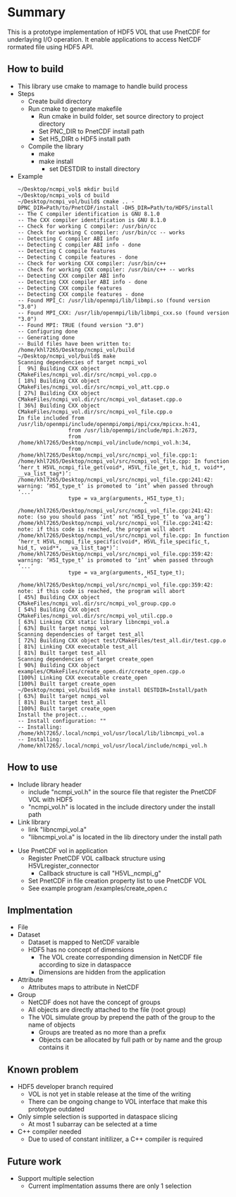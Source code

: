 # Summary

This is a prototype implementation of HDF5 VOL that use PnetCDF for underlaying I/O operation.
It enable applications to access NetCDF rormated file using HDF5 API.

## How to build
* This library use cmake to mamage to handle build process
* Steps
  + Create build directory
  + Run cmake to generate makefile
    + Run cmake in build folder, set source directory to project directory
    + Set PNC_DIR to PnetCDF install path
    + Set H5_DIRt o HDF5 install path
  + Compile the library
    + make 
    + make install
      + set DESTDIR to install directory
* Example
    ```
    ~/Desktop/ncmpi_vol$ mkdir build
    ~/Desktop/ncmpi_vol$ cd build
    ~/Desktop/ncmpi_vol/build$ cmake .. -DPNC_DIR=Path/to/PnetCDF/install -DH5_DIR=Path/to/HDF5/install
    -- The C compiler identification is GNU 8.1.0
    -- The CXX compiler identification is GNU 8.1.0
    -- Check for working C compiler: /usr/bin/cc
    -- Check for working C compiler: /usr/bin/cc -- works
    -- Detecting C compiler ABI info
    -- Detecting C compiler ABI info - done
    -- Detecting C compile features
    -- Detecting C compile features - done
    -- Check for working CXX compiler: /usr/bin/c++
    -- Check for working CXX compiler: /usr/bin/c++ -- works
    -- Detecting CXX compiler ABI info
    -- Detecting CXX compiler ABI info - done
    -- Detecting CXX compile features
    -- Detecting CXX compile features - done
    -- Found MPI_C: /usr/lib/openmpi/lib/libmpi.so (found version "3.0")
    -- Found MPI_CXX: /usr/lib/openmpi/lib/libmpi_cxx.so (found version "3.0")
    -- Found MPI: TRUE (found version "3.0")
    -- Configuring done
    -- Generating done
    -- Build files have been written to: /home/khl7265/Desktop/ncmpi_vol/build
    ~/Desktop/ncmpi_vol/build$ make
    Scanning dependencies of target ncmpi_vol
    [  9%] Building CXX object CMakeFiles/ncmpi_vol.dir/src/ncmpi_vol.cpp.o
    [ 18%] Building CXX object CMakeFiles/ncmpi_vol.dir/src/ncmpi_vol_att.cpp.o
    [ 27%] Building CXX object CMakeFiles/ncmpi_vol.dir/src/ncmpi_vol_dataset.cpp.o
    [ 36%] Building CXX object CMakeFiles/ncmpi_vol.dir/src/ncmpi_vol_file.cpp.o
    In file included from /usr/lib/openmpi/include/openmpi/ompi/mpi/cxx/mpicxx.h:41,
                    from /usr/lib/openmpi/include/mpi.h:2673,
                    from /home/khl7265/Desktop/ncmpi_vol/include/ncmpi_vol.h:34,
                    from /home/khl7265/Desktop/ncmpi_vol/src/ncmpi_vol_file.cpp:1:
    /home/khl7265/Desktop/ncmpi_vol/src/ncmpi_vol_file.cpp: In function ‘herr_t H5VL_ncmpi_file_get(void*, H5VL_file_get_t, hid_t, void**, __va_list_tag*)’:
    /home/khl7265/Desktop/ncmpi_vol/src/ncmpi_vol_file.cpp:241:42: warning: ‘H5I_type_t’ is promoted to ‘int’ when passed through ‘...’
                    type = va_arg(arguments, H5I_type_t);
                                            ^
    /home/khl7265/Desktop/ncmpi_vol/src/ncmpi_vol_file.cpp:241:42: note: (so you should pass ‘int’ not ‘H5I_type_t’ to ‘va_arg’)
    /home/khl7265/Desktop/ncmpi_vol/src/ncmpi_vol_file.cpp:241:42: note: if this code is reached, the program will abort
    /home/khl7265/Desktop/ncmpi_vol/src/ncmpi_vol_file.cpp: In function ‘herr_t H5VL_ncmpi_file_specific(void*, H5VL_file_specific_t, hid_t, void**, __va_list_tag*)’:
    /home/khl7265/Desktop/ncmpi_vol/src/ncmpi_vol_file.cpp:359:42: warning: ‘H5I_type_t’ is promoted to ‘int’ when passed through ‘...’
                    type = va_arg(arguments, H5I_type_t);
                                            ^
    /home/khl7265/Desktop/ncmpi_vol/src/ncmpi_vol_file.cpp:359:42: note: if this code is reached, the program will abort
    [ 45%] Building CXX object CMakeFiles/ncmpi_vol.dir/src/ncmpi_vol_group.cpp.o
    [ 54%] Building CXX object CMakeFiles/ncmpi_vol.dir/src/ncmpi_vol_util.cpp.o  
    [ 63%] Linking CXX static library libncmpi_vol.a
    [ 63%] Built target ncmpi_vol
    Scanning dependencies of target test_all
    [ 72%] Building CXX object test/CMakeFiles/test_all.dir/test.cpp.o
    [ 81%] Linking CXX executable test_all
    [ 81%] Built target test_all
    Scanning dependencies of target create_open
    [ 90%] Building CXX object examples/CMakeFiles/create_open.dir/create_open.cpp.o
    [100%] Linking CXX executable create_open
    [100%] Built target create_open
    ~/Desktop/ncmpi_vol/build$ make install DESTDIR=Install/path
    [ 63%] Built target ncmpi_vol
    [ 81%] Built target test_all
    [100%] Built target create_open
    Install the project...
    -- Install configuration: ""
    -- Installing: /home/khl7265/.local/ncmpi_vol/usr/local/lib/libncmpi_vol.a
    -- Installing: /home/khl7265/.local/ncmpi_vol/usr/local/include/ncmpi_vol.h
    ```

## How to use
* Include library header
  + include "ncmpi_vol.h" in the source file that register the PnetCDF VOL with HDF5
  + "ncmpi_vol.h" is located in the include directory under the install path
* Link library
  + link "libncmpi_vol.a"
  + "libncmpi_vol.a" is located in the lib directory under the install path
+ Use PnetCDF vol in application
  + Register PnetCDF VOL callback structure using H5VLregister_connector
    + Callback structure is call "H5VL_ncmpi_g"
  + Set PnetCDF in file creation property list to use PnetCDF VOL
  + See example program /examples/create_open.c

## Implmentation
* File
* Dataset
  + Dataset is mapped to NetCDF varaible
  + HDF5 has no concept of dimensions
    + The VOL create corresponding dimension in NetCDF file according to size in dataspacce
    + Dimensions are hidden from the application
* Attribute
  + Attributes maps to attribute in NetCDF
* Group
  + NetCDF does not have the concept of groups
  + All objects are directly attached to the file (root group)
  + The VOL simulate group by prepend the path of the group to the name of objects
    + Groups are treated as no more than a prefix
    + Objects can be allocated by full path or by name and the group contains it

## Known problem
* HDF5 developer branch required
  + VOL is not yet in stable release at the time of the writing
  + There can be ongoing change to VOL interface that make this prototype outdated
* Only simple selection is supported in dataspace slicing
  + At most 1 subarray can be selected at a time
* C++ compiler needed
  + Due to used of constant initilizer, a C++ compiler is required

## Future work
* Support multiple selection
  + Current implmentation assums there are only 1 selection 